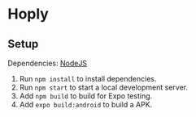 # Hoply
Setup
------------
Dependencies:
[NodeJS](https://nodejs.org/en/)

1. Run `npm install` to install dependencies.
2. Run `npm start` to start a local development server.
4. Add `npm build` to build for Expo testing.
4. Add `expo build:android` to build a APK.

